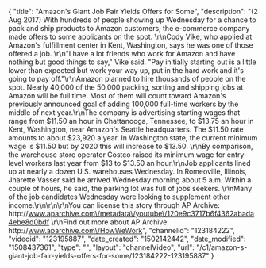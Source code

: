 {
    "title": "Amazon's Giant Job Fair Yields Offers for Some",
    "description": "(2 Aug 2017) With hundreds of people showing up Wednesday for a chance to pack and ship products to Amazon customers, the e-commerce company made offers to some applicants on the spot. \r\nCody Vike, who applied at Amazon's fulfillment center in Kent, Washington, says he was one of those offered a job. \r\n\"I have a lot friends who work for Amazon and have nothing but good things to say,\" Vike said. \"Pay initially starting out is a little lower than expected but work your way up, put in the hard work and it's going to pay off.\"\r\nAmazon planned to hire thousands of people on the spot. Nearly 40,000 of the 50,000 packing, sorting and shipping jobs at Amazon will be full time. Most of them will count toward Amazon's previously announced goal of adding 100,000 full-time workers by the middle of next year.\r\nThe company is advertising starting wages that range from $11.50 an hour in Chattanooga, Tennessee, to $13.75 an hour in Kent, Washington, near Amazon's Seattle headquarters. The $11.50 rate amounts to about $23,920 a year. In Washington state, the current minimum wage is $11.50 but by 2020 this will increase to $13.50. \r\nBy comparison, the warehouse store operator Costco raised its minimum wage for entry-level workers last year from $13 to $13.50 an hour.\r\nJob applicants lined up at nearly a dozen U.S. warehouses Wednesday. In Romeoville, Illinois, Jharette Vasser said he arrived Wednesday morning about 5 a.m. Within a couple of hours, he said, the parking lot was full of jobs seekers. \r\nMany of the job candidates Wednesday were looking to supplement other income.\r\n\r\n\r\nYou can license this story through AP Archive: http:\/\/www.aparchive.com\/metadata\/youtube\/120e9c3717b6f4362abada4ebe8d0bdf \r\nFind out more about AP Archive: http:\/\/www.aparchive.com\/HowWeWork",
    "channelid": "123184222",
    "videoid": "123195887",
    "date_created": "1502142442",
    "date_modified": "1508437361",
    "type": "",
    "layout": "channelVideo",
    "url": "\/c1\/amazon-s-giant-job-fair-yields-offers-for-some\/123184222-123195887"
}